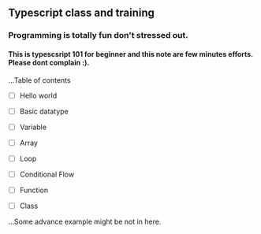 ## Typescript class and training
### Programming is totally fun don't stressed out.

#### This is typescsript 101 for beginner and this note are few minutes efforts. Please dont complain :).


...Table of contents

- [ ] Hello world
- [ ] Basic datatype
- [ ] Variable
- [ ] Array
- [ ] Loop
- [ ] Conditional Flow
- [ ] Function
- [ ] Class


...Some advance example might be not in here.